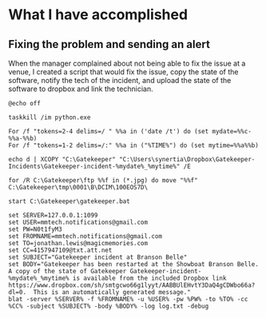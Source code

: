 What I have accomplished
========================

Fixing the problem and sending an alert
----------------------------------------

When the manager complained about not being able to fix the issue at a venue, I created a script that would fix the issue, copy the state of the software, notify the tech of the incident, and upload the state of the software to dropbox and link the technician.

    @echo off

    taskkill /im python.exe

    For /f "tokens=2-4 delims=/ " %%a in ('date /t') do (set mydate=%%c-%%a-%%b)
    For /f "tokens=1-2 delims=/:" %%a in ("%TIME%") do (set mytime=%%a%%b)

    echo d | XCOPY "C:\Gatekeeper" "C:\Users\synertia\Dropbox\Gatekeeper-Incidents\Gatekeeper-incident-%mydate%_%mytime%" /E

    for /R C:\Gatekeeper\ftp %%f in (*.jpg) do move "%%f" C:\Gatekeeper\tmp\0001\B\DCIM\100EOS7D\

    start C:\Gatekeeper\gatekeeper.bat

    set SERVER=127.0.0.1:1099
    set USER=mmtech.notifications@gmail.com
    set PW=N0t1fyM3
    set FROMNAME=mmtech.notifications@gmail.com
    set TO=jonathan.lewis@magicmemories.com
    set CC=4157947109@txt.att.net
    set SUBJECT="Gatekeeper incident at Branson Belle"
    set BODY="Gatekeeper has been restarted at the Showboat Branson Belle.  A copy of the state of Gatekeeper Gatekeeper-incident-%mydate%_%mytime% is available from the included Dropbox link https://www.dropbox.com/sh/smtgcwo66g1lyyt/AABBUlEHvtY3DaQ4gCDWbo66a?dl=0.  This is an automatically generated message."
    blat -server %SERVER% -f %FROMNAME% -u %USER% -pw %PW% -to %TO% -cc %CC% -subject %SUBJECT% -body %BODY% -log log.txt -debug
